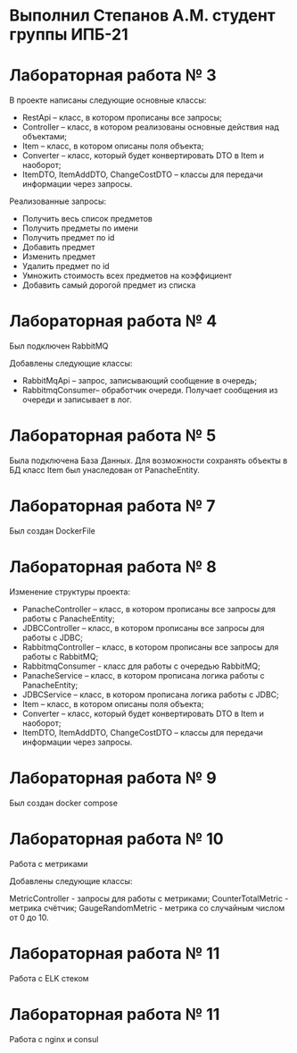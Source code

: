 # Выполнил Степанов А.М. студент группы ИПБ-21

# Лабораторная работа № 3

В проекте написаны следующие основные классы:
* RestApi – класс, в котором прописаны все запросы;
* Controller – класс, в котором реализованы основные действия над объектами;
* Item – класс, в котором описаны поля объекта;
* Converter – класс, который будет конвертировать DTO в Item и наоборот;
* ItemDTO, ItemAddDTO, ChangeCostDTO – классы для передачи информации через запросы.

Реализованные запросы:
* Получить весь список предметов
* Получить предметы по имени
* Получить предмет по id
* Добавить предмет
* Изменить предмет
* Удалить предмет по id
* Умножить стоимость всех предметов на коэффициент
* Добавить самый дорогой предмет из списка

# Лабораторная работа № 4

Был подключен RabbitMQ

Добавлены следующие классы:
* RabbitMqApi – запрос, записывающий сообщение в очередь;
* RabbitmqConsumer– обработчик очереди. Получает сообщения из очереди и записывает в лог.

# Лабораторная работа № 5

Была подключена База Данных.
Для возможности сохранять объекты в БД класс Item был унаследован от PanacheEntity. 

# Лабораторная работа № 7

Был создан DockerFile

# Лабораторная работа № 8

Изменение структуры проекта:
* PanacheController – класс, в котором прописаны все запросы  для работы с PanacheEntity;
* JDBCController – класс, в котором прописаны все запросы для работы с JDBC;
* RabbitmqController – класс, в котором прописаны все запросы для работы с RabbitMQ;
* RabbitmqConsumer - класс для работы с очередью RabbitMQ;
* PanacheService – класс, в котором прописана логика работы с PanacheEntity;
* JDBCService – класс, в котором прописана логика работы с JDBC;
* Item – класс, в котором описаны поля объекта;
* Converter – класс, который будет конвертировать DTO в Item и наоборот;
* ItemDTO, ItemAddDTO, ChangeCostDTO – классы для передачи информации через запросы.

# Лабораторная работа № 9

Был создан docker compose

# Лабораторная работа № 10

Работа с метриками

Добавлены следующие классы:

MetricController - запросы для работы с метриками;
CounterTotalMetric - метрика счётчик;
GaugeRandomMetric - метрика со случайным числом от 0 до 10.

# Лабораторная работа № 11

Работа с ELK стеком

# Лабораторная работа № 11

Работа с nginx и consul
